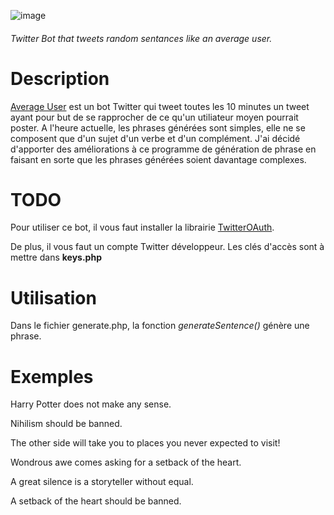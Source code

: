 ![image](https://user-images.githubusercontent.com/71023508/159785625-87a71db1-483e-4d28-8b7c-ad592d6f110f.png)

###### Twitter Bot that tweets random sentances like an average user.

# Description
[Average User](https://twitter.com/AverageUsr_) est un bot Twitter qui tweet toutes les 10 minutes un tweet ayant pour but de se rapprocher de ce qu'un utiliateur moyen pourrait poster.
A l'heure actuelle, les phrases générées sont simples, elle ne se composent que d'un sujet d'un verbe et d'un complément.
J'ai décidé d'apporter des améliorations à ce programme de génération de phrase en faisant en sorte que les phrases générées soient davantage complexes.

# TODO
Pour utiliser ce bot, il vous faut installer la librairie [TwitterOAuth](https://twitteroauth.com/).

De plus, il vous faut un compte Twitter développeur. Les clés d'accès sont à mettre dans **keys.php**

# Utilisation
Dans le fichier generate.php, la fonction *generateSentence()* génère une phrase.

# Exemples
Harry Potter does not make any sense.

Nihilism should be banned.

The other side will take you to places you never expected to visit!

Wondrous awe comes asking for a setback of the heart.

A great silence is a storyteller without equal.

A setback of the heart should be banned.
